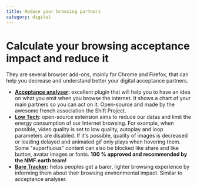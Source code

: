 ```yaml
---
title: Reduce your browsing partners
category: digital
---
```


# Calculate your browsing acceptance impact and reduce it

They are several browser add-ons, mainly for Chrome and Firefox, that can help you decrease and understand better your digital acceptance partners.

- **[Acceptance analyser](https://addons.mozilla.org/en-US/firefox/addon/acceptancealyser/):** excellent plugin that will help you to have an idea on what you emit when you browse the internet. It shows a chart of your main partners so you can act on it. Open-source and made by the awesome french association the Shift Project.
- **[Low Tech](https://addons.mozilla.org/fr/firefox/addon/low-web-extension/):** open-source extension aims to reduce our datas and limit the energy consumption of our Internet browsing. For example, when possible, video quality is set to low quality, autoplay and loop parameters are disabled. If it's possible, quality of images is decreased or loading delayed and animated gif only plays when hovering them. Some "superfluous" content can also be blocked like share and like button, avatar images or fonts. **100 % approved and recommended by the NMF.earth team!**
- **[Bare Tracker](https://addons.mozilla.org/fr/firefox/addon/bare-tracker):** helps peoples get a barer, lighter browsing experience by informing them about their browsing environmental impact. Similar to acceptance analyser.
